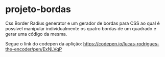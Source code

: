 # projeto-bordas

Css Border Radius generator e um gerador de bordas para CSS ao qual é possível manipular individualmente os quatro bordas de um quadrado e gerar uma código da mesma.

Segue o link do codepen da aplição:
https://codepen.io/lucas-rodrigues-the-encoder/pen/ExNLVqP
